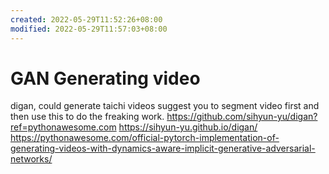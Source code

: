 ```yaml
---
created: 2022-05-29T11:52:26+08:00
modified: 2022-05-29T11:57:03+08:00
---
```


# GAN Generating video

digan, could generate taichi videos
suggest you to segment video first and then use this to do the freaking work.
https://github.com/sihyun-yu/digan?ref=pythonawesome.com
https://sihyun-yu.github.io/digan/
https://pythonawesome.com/official-pytorch-implementation-of-generating-videos-with-dynamics-aware-implicit-generative-adversarial-networks/
